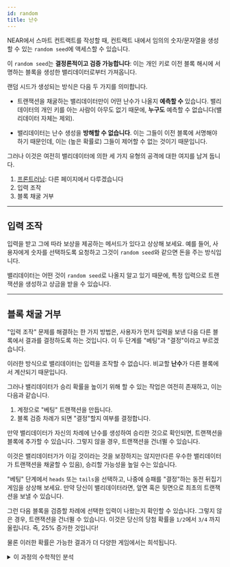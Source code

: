 ```yaml
---
id: random
title: 난수
---
```


NEAR에서 스마트 컨트랙트를 작성할 때, 컨트랙트 내에서 임의의 숫자/문자열을 생성할 수 있는 `random seed`에 액세스할 수 있습니다.

이 `random seed`는 **결정론적이고 검증 가능합니다**: 이는 개인 키로 이전 블록 해시에 서명하는 블록을 생성한 밸리데이터로부터 가져옵니다.

랜덤 시드가 생성되는 방식은 다음 두 가지를 의미합니다.

- 트랜잭션을 채굴하는 밸리데이터만이 어떤 난수가 나올지 **예측할 수** 있습니다. 밸리데이터의 개인 키를 아는 사람이 아무도 없기 때문에, **누구도** 예측할 수 없습니다(밸리데이터 자체는 제외).

- 밸리데이터는 난수 생성을 **방해할 수 없습니다**. 이는 그들이 이전 블록에 서명해야 하기 때문인데, 이는 (높은 확률로) 그들이 제어할 수 없는 것이기 때문입니다.


그러나 이것은 여전히 ​밸리데이터에 의한 세 가지 유형의 공격에 대한 여지를 남겨 둡니다.

1. [프론트러닝](./frontrunning.md): 다른 페이지에서 다루겠습니다
2. 입력 조작
3. 블록 채굴 거부

----

## 입력 조작
입력을 받고 그에 따라 보상을 제공하는 메서드가 있다고 상상해 보세요. 예를 들어, 사용자에게 숫자를 선택하도록 요청하고 그것이 `random seed`와 같으면 돈을 주는 방식입니다.

밸리데이터는 어떤 것이 `random seed`로 나올지 알고 있기 때문에, 특정 입력으로 트랜잭션을 생성하고 상금을 받을 수 있습니다.

----

## 블록 채굴 거부
"입력 조작" 문제를 해결하는 한 가지 방법은, 사용자가 먼저 입력을 보낸 다음 다른 블록에서 결과를 결정하도록 하는 것입니다. 이 두 단계를 "베팅"과 "결정"이라고 부르겠습니다.

이러한 방식으로 밸리데이터는 입력을 조작할 수 없습니다. 비교할 **난수**가 다른 블록에서 계산되기 때문입니다.


그러나 밸리데이터가 승리 확률을 높이기 위해 할 수 있는 작업은 여전히 존재하고, 이는 다음과 같습니다.
1. 계정으로 "베팅" 트랜잭션을 만듭니다.
2. 블록 검증 차례가 되면 "결정"할지 여부를 결정합니다.

만약 밸리데이터가 자신의 차례에 난수를 생성하여 승리한 것으로 확인되면, 트랜잭션을 블록에 추가할 수 있습니다. 그렇지 않을 경우, 트랜잭션을 건너뛸 수 있습니다.

이것은 밸리데이터가가 이길 것이라는 것을 보장하지는 않지만(다른 우수한 밸리데이터가 트랜잭션을 채굴할 수 있음), 승리할 가능성을 높일 수는 있습니다.

"베팅" 단계에서 `heads` 또는 `tails`을 선택하고, 나중에 승패를 "결정"하는 동전 뒤집기 게임을 상상해 보세요. 만약 당신이 밸리데이터라면, 앞면 혹은 뒷면으로 최초의 트랜잭션을 보낼 수 있습니다.

그런 다음 블록을 검증할 차례에 선택한 입력이 나왔는지 확인할 수 있습니다. 그렇지 않은 경우, 트랜잭션을 건너뛸 수 있습니다. 이것은 당신의 당첨 확률을 `1/2`에서 `3/4` 까지 올립니다. 즉, 25% 증가한 것입니다!

물론 이러한 확률은 가능한 결과가 더 다양한 게임에서는 희석됩니다.


<details>
<summary>이 과정의 수학적인 분석</summary>

당신은 `heads`로만 베팅한다고 생각해봅시다.

공정한 동전 던지기 게임에서 이길 확률은 50-50%입니다. 이는 동전 던지기에서 나올 수 있는 결과가 `H`와 `T` 둘 밖에 없고, 둘 중 한 경우(`H`)에서만 이길 수 있기 때문입니다.

그러나 `tails`가 나올 때 다시 뒤집기를 선택할 수 있다면, 이제  `H H` `T H` `H T` `T T` 의 4가지 시나리오가 있습니다. 그리고, `H`를 포함하는 세 가지 경우에서 당신은 승리를 할 수 있습니다!!!
</details>
